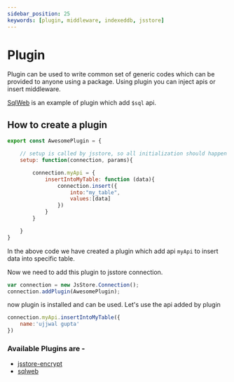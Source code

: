 ```yaml
---
sidebar_position: 25
keywords: [plugin, middleware, indexeddb, jsstore]
---
```


# Plugin

Plugin can be used to write common set of generic codes which can be provided to anyone using a package. Using plugin you can inject apis or insert middleware.

[SqlWeb](/docs/sqlweb.md) is an example of plugin which add `$sql` api.

## How to create a plugin

```javascript
export const AwesomePlugin = {

    // setup is called by jsstore, so all initialization should happen here
    setup: function(connection, params){

        connection.myApi = {
            insertIntoMyTable: function (data){
                connection.insert({
                    into:"my_table",
                    values:[data]
                })
            }
        }

    }
}
```

In the above code we have created a plugin which add api `myApi` to insert data into specific table.

Now we need to add this plugin to jsstore connection.

```javascript
var connection = new JsStore.Connection();
connection.addPlugin(AwesomePlugin);
```

now plugin is installed and can be used. Let's use the api added by plugin

```javascript
connection.myApi.insertIntoMyTable({
    name:'ujjwal gupta'
})
```

### Available Plugins are - 

* [jsstore-encrypt](https://github.com/ujjwalguptaofficial/jsstore-encrypt)
* [sqlweb](https://github.com/ujjwalguptaofficial/sqlweb/)
